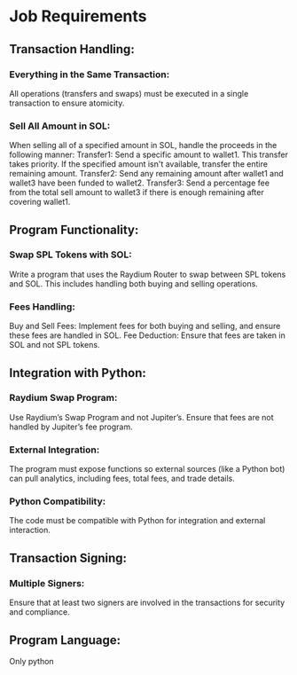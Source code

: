 # Job Requirements

## Transaction Handling:

### Everything in the Same Transaction: 
All operations (transfers and swaps) must be executed in a single transaction to ensure atomicity.

### Sell All Amount in SOL: 
When selling all of a specified amount in SOL, handle the proceeds in the following manner:
Transfer1: Send a specific amount to wallet1. This transfer takes priority. If the specified amount isn't available, transfer the entire remaining amount.
Transfer2: Send any remaining amount after wallet1 and wallet3 have been funded to wallet2.
Transfer3: Send a percentage fee from the total sell amount to wallet3 if there is enough remaining after covering wallet1.

## Program Functionality:

### Swap SPL Tokens with SOL: 
Write a program that uses the Raydium Router to swap between SPL tokens and SOL. This includes handling both buying and selling operations.

### Fees Handling:
Buy and Sell Fees: Implement fees for both buying and selling, and ensure these fees are handled in SOL.
Fee Deduction: Ensure that fees are taken in SOL and not SPL tokens.

## Integration with Python:

### Raydium Swap Program: 
Use Raydium’s Swap Program and not Jupiter’s. Ensure that fees are not handled by Jupiter’s fee program.

### External Integration: 
The program must expose functions so external sources (like a Python bot) can pull analytics, including fees, total fees, and trade details.

### Python Compatibility: 
The code must be compatible with Python for integration and external interaction.

## Transaction Signing:

### Multiple Signers: 
Ensure that at least two signers are involved in the transactions for security and compliance.

## Program Language:
Only python